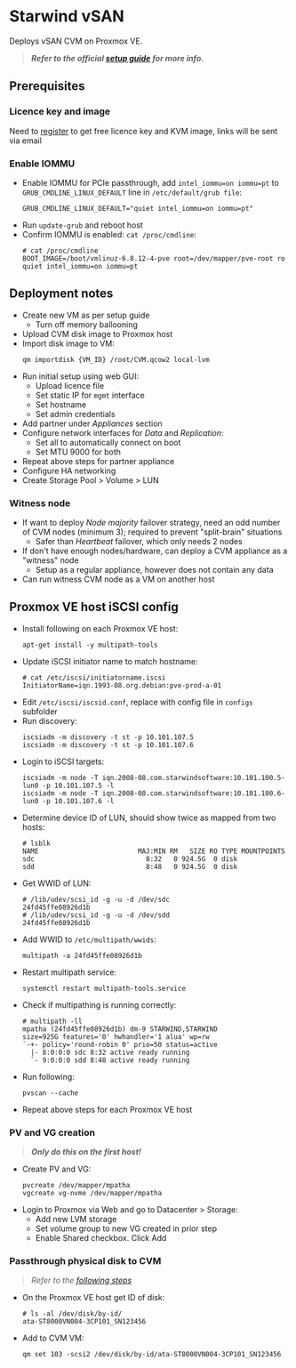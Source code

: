 # Starwind vSAN
Deploys vSAN CVM on Proxmox VE. 

> ***Refer to the official [setup guide](https://www.starwindsoftware.com/resource-library/starwind-virtual-san-vsan-configuration-guide-for-proxmox-virtual-environment-ve-kvm-vsan-deployed-as-a-controller-virtual-machine-cvm-using-web-ui/) for more info.***

## Prerequisites
### Licence key and image
Need to [register](https://www.starwindsoftware.com/starwind-virtual-san#download) to get free licence key and KVM image, links will be sent via email

### Enable IOMMU
- Enable IOMMU for PCIe passthrough, add `intel_iommu=on iommu=pt` to `GRUB_CMDLINE_LINUX_DEFAULT` line in `/etc/default/grub file`:
  ```shell
  GRUB_CMDLINE_LINUX_DEFAULT="quiet intel_iommu=on iommu=pt"
  ```
- Run `update-grub` and reboot host
- Confirm IOMMU is enabled: `cat /proc/cmdline`:
  ```shell
  # cat /proc/cmdline
  BOOT_IMAGE=/boot/vmlinuz-6.8.12-4-pve root=/dev/mapper/pve-root ro quiet intel_iommu=on iommu=pt
  ```

## Deployment notes
- Create new VM as per setup guide
  - Turn off memory ballooning
- Upload CVM disk image to Proxmox host
- Import disk image to VM:
  ```shell
  qm importdisk {VM_ID} /root/CVM.qcow2 local-lvm
  ```
- Run initial setup using web GUI:
  - Upload licence file
  - Set static IP for `mgmt` interface
  - Set hostname
  - Set admin credentials
- Add partner under *Appliances* section
- Configure network interfaces for *Data* and *Replication*:
  - Set all to automatically connect on boot
  - Set MTU 9000 for both
- Repeat above steps for partner appliance
- Configure HA networking
- Create Storage Pool > Volume > LUN

### Witness node
- If want to deploy *Node majority* failover strategy, need an odd number of CVM nodes (minimum 3); required to prevent "split-brain" situations
  - Safer than *Heartbeat* failover, which only needs 2 nodes
- If don't have enough nodes/hardware, can deploy a CVM appliance as a "witness" node
  - Setup as a regular appliance, however does not contain any data
- Can run witness CVM node as a VM on another host

## Proxmox VE host iSCSI config
- Install following on each Proxmox VE host:
  ```shell
  apt-get install -y multipath-tools
  ```
- Update iSCSI initiator name to match hostname:
  ```shell
  # cat /etc/iscsi/initiatorname.iscsi
  InitiatorName=iqn.1993-08.org.debian:pve-prod-a-01
  ```
- Edit `/etc/iscsi/iscsid.conf`, replace with config file in `configs` subfolder
- Run discovery:
  ```shell
  iscsiadm -m discovery -t st -p 10.101.107.5
  iscsiadm -m discovery -t st -p 10.101.107.6
  ```
- Login to iSCSI targets:
  ```shell
  iscsiadm -m node -T iqn.2008-08.com.starwindsoftware:10.101.100.5-lun0 -p 10.101.107.5 -l
  iscsiadm -m node -T iqn.2008-08.com.starwindsoftware:10.101.100.6-lun0 -p 10.101.107.6 -l
  ```
- Determine device ID of LUN, should show twice as mapped from two hosts:
  ```shell
  # lsblk
  NAME                         MAJ:MIN RM   SIZE RO TYPE MOUNTPOINTS
  sdc                            8:32   0 924.5G  0 disk
  sdd                            8:48   0 924.5G  0 disk
  ```
- Get WWID of LUN:
  ```shell
  # /lib/udev/scsi_id -g -u -d /dev/sdc
  24fd45ffe08926d1b
  # /lib/udev/scsi_id -g -u -d /dev/sdd
  24fd45ffe08926d1b
  ```
- Add WWID to `/etc/multipath/wwids`:
  ```shell
  multipath -a 24fd45ffe08926d1b
  ```
- Restart multipath service:
  ```shell
  systemctl restart multipath-tools.service
  ```
- Check if multipathing is running correctly:
  ```shell
  # multipath -ll
  mpatha (24fd45ffe08926d1b) dm-9 STARWIND,STARWIND
  size=925G features='0' hwhandler='1 alua' wp=rw
  `-+- policy='round-robin 0' prio=50 status=active
    |- 8:0:0:0 sdc 8:32 active ready running
    `- 9:0:0:0 sdd 8:48 active ready running
  ```
- Run following:
  ```shell
  pvscan --cache
  ```
- Repeat above steps for each Proxmox VE host

### PV and VG creation
> ***Only do this on the first host!***
- Create PV and VG:
  ```shell
  pvcreate /dev/mapper/mpatha
  vgcreate vg-nvme /dev/mapper/mpatha
  ```
- Login to Proxmox via Web and go to Datacenter > Storage:
  - Add new LVM storage
  - Set volume group to new VG created in prior step
  - Enable Shared checkbox. Click Add

### Passthrough physical disk to CVM
> *Refer to the [following steps](https://pve.proxmox.com/wiki/Passthrough_Physical_Disk_to_Virtual_Machine_(VM))*
- On the Proxmox VE host get ID of disk:
  ```shell
  # ls -al /dev/disk/by-id/
  ata-ST8000VN004-3CP101_SN123456
  ```
- Add to CVM VM:
  ```shell
  qm set 103 -scsi2 /dev/disk/by-id/ata-ST8000VN004-3CP101_SN123456
  ```
